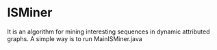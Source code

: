 # ISMiner
It is an algorithm for mining interesting sequences in dynamic attributed graphs.
A simple way is to run MainISMiner.java

